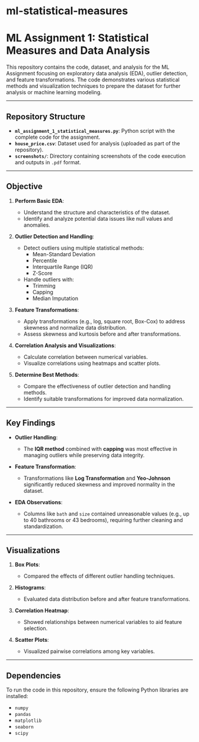 # ml-statistical-measures

# ML Assignment 1: Statistical Measures and Data Analysis

This repository contains the code, dataset, and analysis for the ML Assignment focusing on exploratory data analysis (EDA), outlier detection, and feature transformations. The code demonstrates various statistical methods and visualization techniques to prepare the dataset for further analysis or machine learning modeling.

---

## Repository Structure

- **`ml_assignment_1_statistical_measures.py`**: Python script with the complete code for the assignment.
- **`house_price.csv`**: Dataset used for analysis (uploaded as part of the repository).
- **`screenshots/`**: Directory containing screenshots of the code execution and outputs in `.pdf` format.

---

## Objective

1. **Perform Basic EDA**:
   - Understand the structure and characteristics of the dataset.
   - Identify and analyze potential data issues like null values and anomalies.

2. **Outlier Detection and Handling**:
   - Detect outliers using multiple statistical methods:
     - Mean-Standard Deviation
     - Percentile
     - Interquartile Range (IQR)
     - Z-Score
   - Handle outliers with:
     - Trimming
     - Capping
     - Median Imputation

3. **Feature Transformations**:
   - Apply transformations (e.g., log, square root, Box-Cox) to address skewness and normalize data distribution.
   - Assess skewness and kurtosis before and after transformations.

4. **Correlation Analysis and Visualizations**:
   - Calculate correlation between numerical variables.
   - Visualize correlations using heatmaps and scatter plots.

5. **Determine Best Methods**:
   - Compare the effectiveness of outlier detection and handling methods.
   - Identify suitable transformations for improved data normalization.

---

## Key Findings

- **Outlier Handling**:
  - The **IQR method** combined with **capping** was most effective in managing outliers while preserving data integrity.
  
- **Feature Transformation**:
  - Transformations like **Log Transformation** and **Yeo-Johnson** significantly reduced skewness and improved normality in the dataset.

- **EDA Observations**:
  - Columns like `bath` and `size` contained unreasonable values (e.g., up to 40 bathrooms or 43 bedrooms), requiring further cleaning and standardization.

---

## Visualizations

1. **Box Plots**:
   - Compared the effects of different outlier handling techniques.
   
2. **Histograms**:
   - Evaluated data distribution before and after feature transformations.

3. **Correlation Heatmap**:
   - Showed relationships between numerical variables to aid feature selection.

4. **Scatter Plots**:
   - Visualized pairwise correlations among key variables.

---

## Dependencies

To run the code in this repository, ensure the following Python libraries are installed:

- `numpy`
- `pandas`
- `matplotlib`
- `seaborn`
- `scipy`

